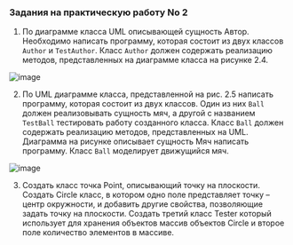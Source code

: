 ### Задания на практическую работу No 2
1. По диаграмме класса UML описывающей сущность Автор. Необходимо написать программу, которая состоит из двух классов `Author` и `TestAuthor`. Класс `Author` должен содержать реализацию методов, представленных на диаграмме класса на рисунке 2.4.

![image](https://github.com/ivbo01/java/assets/144561607/89eb75f1-1acb-4b4f-a8e8-b2c6bd35877a)

2. По UML диаграмме класса, представленной на рис. 2.5 написать программу, которая состоит из двух классов. Один из них `Ball` должен реализовывать сущность мяч, а другой с названием `TestBall` тестировать работу созданного класса. Класс `Ball` должен содержать реализацию методов, представленных на UML. Диаграмма на рисунке описывает сущность Мяч написать программу. Класс `Ball` моделирует движущийся мяч.

![image](https://github.com/ivbo01/java/assets/144561607/f00ba349-469e-494c-8c7b-c0177305a640)

3. Создать класс точка Point, описывающий точку на плоскости. Создать Circle класс, в котором одно поле представляет точку – центр окружности, и добавить другие свойства, позволяющие задать точку на плоскости. Создать третий класс Tester который использует для хранения объектов массив объектов Circle и второе поле количество элементов в массиве.